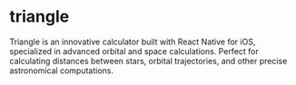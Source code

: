 # triangle
Triangle is an innovative calculator built with React Native for iOS, specialized in advanced orbital and space calculations. Perfect for calculating distances between stars, orbital trajectories, and other precise astronomical computations. 
